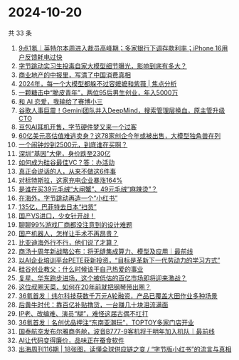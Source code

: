# 2024-10-20

共 33 条

<!-- BEGIN 36KR -->
<!-- 最后更新时间 2024-10-20 03:01:07 +0800 -->
1. [9点1氪｜英特尔本周进入裁员高峰期；多家银行下调存款利率；iPhone 16用户反馈耗电过快](https://36kr.com/p/2998154264574337)
1. [字节跳动实习生投毒自家大模型细节曝光，影响到底有多大？](https://36kr.com/p/2998717634655363)
1. [商业地产的中报里，写清了中国消费真相](https://36kr.com/p/2998179962173827)
1. [2024年，每一个大模型都躲不过容嬷嬷和紫薇  | 焦点分析](https://36kr.com/p/2998747786115458)
1. [一颗糖击中“脆皮青年”，两位95后男生创业，年入5000万](https://36kr.com/p/2998107617786243)
1. [和 AI 恋爱，我输给了赛博小三](https://36kr.com/p/2998853715474825)
1. [谷歌人事巨震！Gemini团队并入DeepMind，搜索管理层换血，原主管升级CTO](https://36kr.com/p/2998051674503552)
1. [豆包AI耳机开售，字节硬件梦又来一个过客](https://36kr.com/p/2997971658831488)
1. [60亿美元高估值难逃卖身？这78家创企今年或被出售，大模型独角兽在列](https://36kr.com/p/2998105753613449)
1. [一个闹钟炒到2500元，到底谁在买啊？](https://36kr.com/p/2998007608751233)
1. [深圳“基因”大佬，身价跌至230亿](https://36kr.com/p/2998734060991620)
1. [如何成为硅谷最佳VC？答：办活动](https://36kr.com/p/2998831179135112)
1. [真正会说话的人，从来不做这6件事](https://36kr.com/p/2998688510900613)
1. [对标特斯拉，这家充电企业暴涨164%](https://36kr.com/p/2997990287505282)
1. [是谁在买39元毛绒“大闸蟹”、49元毛绒“麻辣烫”？](https://36kr.com/p/2998819360159879)
1. [在海外，字节跳动再造一个“小红书”](https://36kr.com/p/2997661048630920)
1. [135亿，巴菲特去日本“扫货”](https://36kr.com/p/2998814027806856)
1. [国产VS进口，少女针开战！](https://36kr.com/p/2998072063735938)
1. [聊聊99%游戏厂商都没注意到的设计难题](https://36kr.com/p/2998061401340297)
1. [国产机器人，怎样让手术不再昂贵？](https://36kr.com/p/2997968228447880)
1. [比亚迪海外行不行，他们说了才算？](https://36kr.com/p/2996293885484680)
1. [商汤十周年新战略公布：将无缝集成算力、模型及应用｜最前线](https://36kr.com/p/2998885918636416)
1. [以AI企业培训平台PETE获新投资，“目标是革新下一代劳动力的学习方式”](https://36kr.com/p/2998032786225033)
1. [硅谷创业教父：什么时候该干自己热爱的事业](https://36kr.com/p/2986128176766723)
1. [复星、华东跑步进场，这个被低估的百亿市场即将迎来激战？](https://36kr.com/p/2998675098401155)
1. [这位叔圈天菜，如何在20年前就把钢琴带出圈？](https://36kr.com/p/2996443776757381)
1. [36氪首发｜纬尔科技获数千万元A轮融资，产品已覆盖大田作业多种场景](https://36kr.com/p/2997720301072003)
1. [后黄牛时代：靠百亿补贴撸货，一台赚几十块泪流满面](https://36kr.com/p/2997916494771840)
1. [IP老、改编难、演员“糊”，难怪这届古偶不扛打](https://36kr.com/p/2998130980682116)
1. [36氪首发｜名创优品押注“东南亚潮玩”，TOPTOY多家门店开业](https://36kr.com/p/2999153941936259)
1. [国泰航空发布尔雅商务舱，波音B777-9客机将于明年加入机队｜最前线](https://36kr.com/p/2998940674144643)
1. [AI让代码变得廉价，品味正在蚕食软件](https://36kr.com/p/2987417881092355)
1. [出海周刊116期 | 18张图，读懂全球供应链之变 / “字节版小红书”的流言与真相](https://36kr.com/p/2998825496279431)
<!-- END 36KR -->